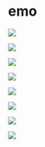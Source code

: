 # emo



![](https://cdn.jsdelivr.net/gh/ysisrich/Assets/emo/emo_1.png)

![](https://cdn.jsdelivr.net/gh/ysisrich/Assets/emo/emo_2.png)

![](https://cdn.jsdelivr.net/gh/ysisrich/Assets/emo/emo_3.png)

![](https://cdn.jsdelivr.net/gh/ysisrich/Assets/emo/emo_4.png)

![](https://cdn.jsdelivr.net/gh/ysisrich/Assets/emo/emo_5.png)

![](https://cdn.jsdelivr.net/gh/ysisrich/Assets/emo/emo_6.png)

![](https://cdn.jsdelivr.net/gh/ysisrich/Assets/emo/emo_7.png)

![](https://cdn.jsdelivr.net/gh/ysisrich/Assets/emo/emo_8.png)
